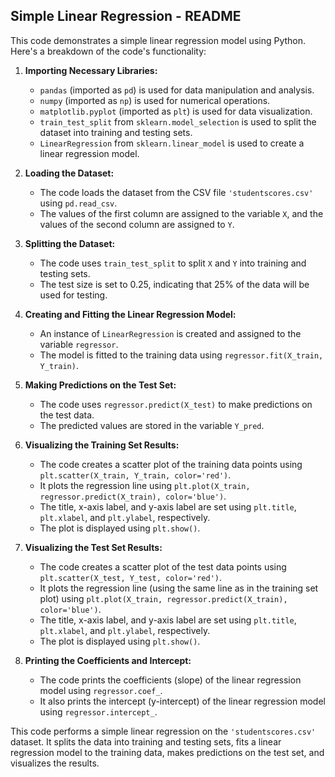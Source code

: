 ## Simple Linear Regression - README

This code demonstrates a simple linear regression model using Python. Here's a breakdown of the code's functionality:

1. **Importing Necessary Libraries:**
   - `pandas` (imported as `pd`) is used for data manipulation and analysis.
   - `numpy` (imported as `np`) is used for numerical operations.
   - `matplotlib.pyplot` (imported as `plt`) is used for data visualization.
   - `train_test_split` from `sklearn.model_selection` is used to split the dataset into training and testing sets.
   - `LinearRegression` from `sklearn.linear_model` is used to create a linear regression model.

2. **Loading the Dataset:**
   - The code loads the dataset from the CSV file `'studentscores.csv'` using `pd.read_csv`.
   - The values of the first column are assigned to the variable `X`, and the values of the second column are assigned to `Y`.

3. **Splitting the Dataset:**
   - The code uses `train_test_split` to split `X` and `Y` into training and testing sets.
   - The test size is set to 0.25, indicating that 25% of the data will be used for testing.

4. **Creating and Fitting the Linear Regression Model:**
   - An instance of `LinearRegression` is created and assigned to the variable `regressor`.
   - The model is fitted to the training data using `regressor.fit(X_train, Y_train)`.

5. **Making Predictions on the Test Set:**
   - The code uses `regressor.predict(X_test)` to make predictions on the test data.
   - The predicted values are stored in the variable `Y_pred`.

6. **Visualizing the Training Set Results:**
   - The code creates a scatter plot of the training data points using `plt.scatter(X_train, Y_train, color='red')`.
   - It plots the regression line using `plt.plot(X_train, regressor.predict(X_train), color='blue')`.
   - The title, x-axis label, and y-axis label are set using `plt.title`, `plt.xlabel`, and `plt.ylabel`, respectively.
   - The plot is displayed using `plt.show()`.

7. **Visualizing the Test Set Results:**
   - The code creates a scatter plot of the test data points using `plt.scatter(X_test, Y_test, color='red')`.
   - It plots the regression line (using the same line as in the training set plot) using `plt.plot(X_train, regressor.predict(X_train), color='blue')`.
   - The title, x-axis label, and y-axis label are set using `plt.title`, `plt.xlabel`, and `plt.ylabel`, respectively.
   - The plot is displayed using `plt.show()`.

8. **Printing the Coefficients and Intercept:**
   - The code prints the coefficients (slope) of the linear regression model using `regressor.coef_`.
   - It also prints the intercept (y-intercept) of the linear regression model using `regressor.intercept_`.

This code performs a simple linear regression on the `'studentscores.csv'` dataset. It splits the data into training and testing sets, fits a linear regression model to the training data, makes predictions on the test set, and visualizes the results.
